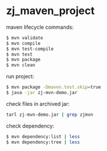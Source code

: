 # zj_maven_project

maven lifecycle commands:

```sh
$ mvn validate
$ mvn compile
$ mvn test-compile
$ mvn test
$ mvn package
$ mvn clean
```

run project:

```sh
$ mvn package -Dmaven.test.skip=true
$ java -jar zj-mvn-demo.jar
```

check files in archived jar:

```sh
tarl zj-mvn-demo.jar | grep zjmvn
```

check dependency:

```sh
$ mvn dependency:list | less
$ mvn dependency:tree | less
```

